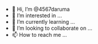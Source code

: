 - 👋 Hi, I’m @4567daruma
- 👀 I’m interested in ...
- 🌱 I’m currently learning ...
- 💞️ I’m looking to collaborate on ...
- 📫 How to reach me ...

<!---
4567daruma/4567daruma is a ✨ special ✨ repository because its `README.md` (this file) appears on your GitHub profile.
You can click the Preview link to take a look at your changes.
--->
